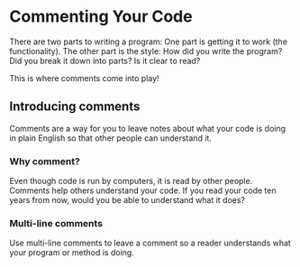 # Commenting Your Code

There are two parts to writing a program: One part is getting it to work (the functionality). The other part is the style: How did you write the program? Did you break it down into parts? Is it clear to read? 

This is where comments come into play!

## Introducing comments

Comments are a way for you to leave notes about what your code is doing in plain English so that other people can understand it. 

### Why comment?

Even though code is run by computers, it is read by other people. Comments help others understand your code. If you read your code ten years from now, would you be able to understand what it does? 

### Multi-line comments

Use multi-line comments to leave a comment so a reader understands what your program or method is doing. 

